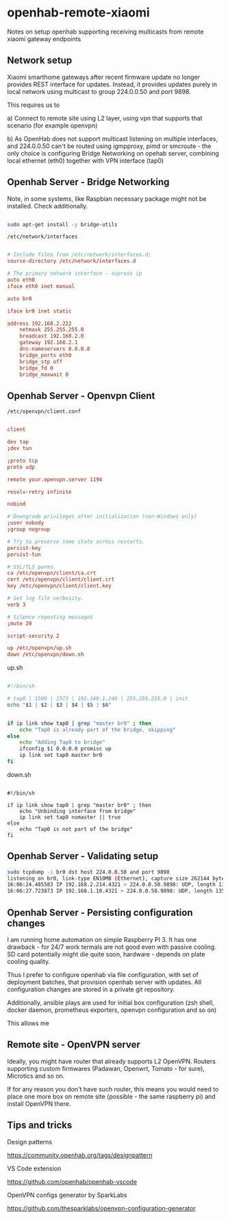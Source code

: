 # openhab-remote-xiaomi
Notes on setup openhab  supporting receiving multicasts from remote xiaomi gateway endpoints

## Network setup

Xiaomi smarthome gateways after recent firmware update no longer provides REST interface for updates.
Instead, it provides updates purely in local network using multicast to group 224.0.0.50 and port 9898.

This requires us to 

a) Connect to remote site using L2 layer, using vpn that supports that scenario (for example openvpn)

b) As OpenHab does not support multicast listening on multiple interfaces, and 224.0.0.50 can't be routed
using igmpproxy, pimd or smcroute - the only choice is configuring Bridge Networking on opehab server,
combining local ethernet (eth0) together with VPN interface (tap0)

## Openhab Server - Bridge Networking 

Note, in some systems, like Raspbian necessary package might not be installed. Check additionally.

```sh

sudo apt-get install -y bridge-utils

```

`/etc/network/interfaces`

```conf

# Include files from /etc/network/interfaces.d:
source-directory /etc/network/interfaces.d

# The primary network interface - supress ip
auto eth0
iface eth0 inet manual

auto br0

iface br0 inet static

address 192.168.2.222
    netmask 255.255.255.0
    broadcast 192.168.2.0
    gateway 192.168.2.1
    dns-nameservers 8.8.8.8 
    bridge_ports eth0
    bridge_stp off
    bridge_fd 0
    bridge_maxwait 0

```

## Openhab Server - Openvpn Client

`/etc/openvpn/client.conf`

```conf

client

dev tap
;dev tun

;proto tcp
proto udp

remote your.openvpn.server 1194

resolv-retry infinite

nobind

# Downgrade privileges after initialization (non-Windows only)
;user nobody
;group nogroup

# Try to preserve some state across restarts.
persist-key
persist-tun

# SSL/TLS parms.
ca /etc/openvpn/client/ca.crt
cert /etc/openvpn/client/client.crt
key /etc/openvpn/client/client.key

# Set log file verbosity.
verb 3

# Silence repeating messages
;mute 20

script-security 2

up /etc/openvpn/up.sh
down /etc/openvpn/down.sh

```

up.sh
```sh

#!/bin/sh

# tap0 | 1500 | 1573 | 192.168.1.246 | 255.255.255.0 | init
echo "$1 | $2 | $3 | $4 | $5 | $6"


if ip link show tap0 | grep "master br0" ; then
    echo "Tap0 is already part of the bridge, skipping"
else
    echo "Adding Tap0 to bridge"
    ifconfig $1 0.0.0.0 promisc up
    ip link set tap0 master br0
fi

```

down.sh
```

#!/bin/sh

if ip link show tap0 | grep "master br0" ; then
    echo "Unbinding interface from bridge"
    ip link set tap0 nomaster || true
else
    echo "Tap0 is not part of the bridge"
fi

```

## Openhab Server - Validating setup

```sh
sudo tcpdump -i br0 dst host 224.0.0.50 and port 9898
listening on br0, link-type EN10MB (Ethernet), capture size 262144 bytes
16:06:24.485583 IP 192.168.2.214.4321 > 224.0.0.50.9898: UDP, length 136
16:06:27.723873 IP 192.168.1.10.4321 > 224.0.0.50.9898: UDP, length 135
```

## Openhab Server - Persisting configuration changes

I am running home automation on simple Raspberry PI 3. It has one drawback - for 24/7 work termals are not good even with passive cooling. SD card potentially might die quite soon, hardware - depends on plate cooling quality. 

Thus I prefer to configure openhab via file configuration,
with set of deployment batches, that provision openhab server with updates. All configuration changes are stored in a private git repository.

Additionally, ansible plays are used for initial box configuration (zsh shell, docker daemon, prometheus exporters, openvpn configuration and so on)

This allows me

## Remote site - OpenVPN server

Ideally, you might have router that already supports L2 OpenVPN. Routers supporting custom firmwares (Padawan, Openwrt, Tomato - for sure), Microtics and so on.

If for any reason you don't have such router, this means you would need to place one more box on remote site (possible - the same raspberry pi) and install OpenVPN there.

## Tips and tricks

Design patterns

https://community.openhab.org/tags/designpattern

VS Code extension

https://github.com/openhab/openhab-vscode

OpenVPN configs generator by SparkLabs

https://github.com/thesparklabs/openvpn-configuration-generator
